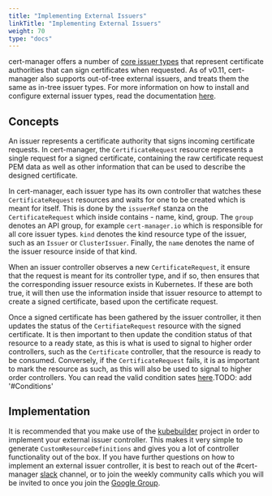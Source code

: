 ```yaml
---
title: "Implementing External Issuers"
linkTitle: "Implementing External Issuers"
weight: 70
type: "docs"
---
```


cert-manager offers a number of [core issuer
types](../../configuration/) that represent certificate authorities
that can sign certificates when requested. As of v0.11, cert-manager also
supports out-of-tree external issuers, and treats them the same as
in-tree issuer types. For more information on how to install and configure
external issuer types, read the documentation
[here](../../configuration/external/).

## Concepts

An issuer represents a certificate authority that signs incoming certificate
requests. In cert-manager, the `CertificateRequest` resource represents a single
request for a signed certificate, containing the raw certificate request PEM
data as well as other information that can be used to describe the designed
certificate.

In cert-manager, each issuer type has its own controller that watches these
`CertificateRequest` resources and waits for one to be created which is meant
for itself. This is done by the `issuerRef` stanza on the `CertificateRequest`
which inside contains - name, kind, group. The `group` denotes an API group, for
example `cert-manager.io` which is responsible for all core issuer types. `kind`
denotes the kind resource type of the issuer, such as an `Issuer` or
`ClusterIssuer`. Finally, the `name` denotes the name of the issuer resource
inside of that kind.

When an issuer controller observes a new `CertificateRequest`, it ensure that
the request is meant for its controller type, and if so, then ensures that the
corresponding issuer resource exists in Kubernetes. If these are both true, it
will then use the information inside that issuer resource to attempt to create a
signed certificate, based upon the certificate request.

Once a signed certificate has been gathered by the issuer controller, it then
updates the status of the `CertifiateRequest` resource with the signed
certificate. It is then important to then update the condition status of that
resource to a ready state, as this is what is used to signal to higher order
controllers, such as the `Certificate` controller, that the resource is ready to
be consumed. Conversely, if the `CertificateRequest` fails, it is as important
to mark the resource as such, as this will also be used to signal to higher
order controllers. You can read the valid condition sates
[here](../../concepts/certificaterequest/).TODO: add '#Conditions'

## Implementation

It is recommended that you make use of the
[kubebuilder](https://github.com/kubernetes-sigs/kubebuilder) project in order
to implement your external issuer controller. This makes it very simple to
generate `CustomResourceDefinitions` and gives you a lot of controller
functionality out of the box. If you have further questions on how to implement
an external issuer controller, it is best to reach out of the #cert-manager
[slack](https://slack.k8s.io) channel, or to join the weekly community calls which you
will be invited to once you join the [Google
Group](https://groups.google.com/forum/#!forum/cert-manager-dev).
